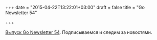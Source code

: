 +++
date = "2015-04-22T13:22:01+03:00"
draft = false
title = "Go Newsletter 54"

+++

<p><a href="http://golangweekly.com/issues/54">Выпуск&nbsp;Go Newsletter 54</a>. Подписываемся и следим за новостями.</p>

